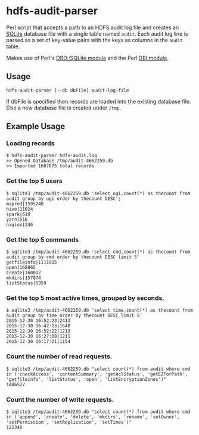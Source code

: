 # hdfs-audit-parser
Perl script that accepts a path to an HDFS audit log file and creates an [SQLite](https://www.sqlite.org/) database file with a single table named `audit`. Each audit log line is parsed as a set of key-value pairs with the keys as columns in the `audit` table.

Makes use of Perl's [DBD::SQLite module](http://search.cpan.org/~msergeant/DBD-SQLite-0.31/lib/DBD/SQLite.pm) and the Perl [DBI module](http://search.cpan.org/~timb/DBI-1.634/DBI.pm).

## Usage
    hdfs-audit-parser [--db dbFile] audit-log-file

If dbFile is specified then records are loaded into the existing database file. Else a new database file is created under `/tmp`.

## Example Usage

### Loading records
    $ hdfs-audit-parser hdfs-audit.log
    >> Opened Database /tmp/audit-4662259.db
    >> Imported 1607875 total records

### Get the top 5 users
    $ sqlite3 /tmp/audit-4662259.db 'select ugi,count(*) as thecount from audit group by ugi order by thecount DESC';
    mapred|1595240
    hive|11024
    spark|610
    yarn|516
    nagios|246

### Get the top 5 commands
    $ sqlite3 /tmp/audit-4662259.db 'select cmd,count(*) as thecount from audit group by cmd order by thecount DESC limit 5'
    getfileinfo|1111915
    open|168865
    create|160012
    mkdirs|157074
    listStatus|5959


### Get the top 5 most active times, grouped by seconds.
    $ sqlite3 /tmp/audit-4662259.db 'select time,count(*) as thecount from audit group by time order by thecount DESC limit 5'
    2015-12-30 16:52:23|2413
    2015-12-30 16:47:13|1640
    2015-12-30 16:52:22|1213
    2015-12-30 16:27:08|1211
    2015-12-30 16:17:21|1154

### Count the number of read requests.
    $ sqlite3 /tmp/audit-4662259.db "select count(*) from audit where cmd in ('checkAccess', 'contentSummary', 'getAclStatus', 'getEZForPath', 'getfileinfo', 'listStatus', 'open', 'listEncryptionZones')"
    1486527

### Count the number of write requests.
    $ sqlite3 /tmp/audit-4662259.db "select count(*) from audit where cmd in ('append', 'create', 'delete', 'mkdirs', 'rename', 'setOwner', 'setPermission', 'setReplication', 'setTimes')"
    121348

